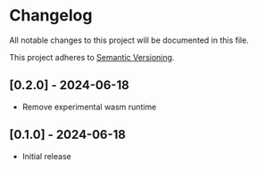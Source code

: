 # Changelog

All notable changes to this project will be documented in this file.

This project adheres to [Semantic Versioning](https://semver.org).

## [0.2.0] - 2024-06-18
- Remove experimental wasm runtime

## [0.1.0] - 2024-06-18
- Initial release